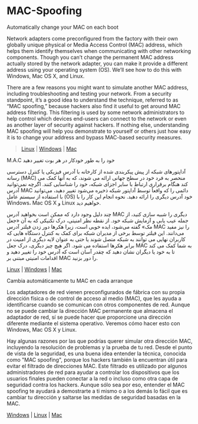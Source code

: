 # MAC-Spoofing

Automatically change your MAC on each boot

Network adapters come preconfigured from the factory with their own globally unique physical or Media Access Control (MAC) address, which helps them identify themselves when communicating with other networking components. Though you can’t change the permanent MAC address actually stored by the network adapter, you can make it provide a different address using your operating system (OS). We’ll see how to do this with Windows, Mac OS X, and Linux.

There are a few reasons you might want to simulate another MAC address, including troubleshooting and testing your network. From a security standpoint, it’s a good idea to understand the technique, referred to as “MAC spoofing,” because hackers also find it useful to get around MAC address filtering. This filtering is used by some network administrators to help control which devices end-users can connect to the network or even as another layer of security against hackers. If nothing else, understanding MAC spoofing will help you demonstrate to yourself or others just how easy it is to change your address and bypass MAC-based security measures.


 > [Linux](https://github.com/SobrioRiot/MAC-Spoofing/blob/main/Linux_English.md) | [Windows](https://github.com/SobrioRiot/MAC-Spoofing/blob/main/Windows_MAC_Address_Spoofing_English.md) | [Mac](https://github.com/SobrioRiot/MAC-Spoofing/blob/main/Mac_MAC_Spoofing.md)

M.A.C خود را به طور خودکار در هر بوت تغییر دهید

آداپتورهای شبکه از پیش پیکربندی شده از کارخانه با آدرس فیزیکی یا کنترل دسترسی رسانه (MAC) منحصر به فرد خود در سطح جهانی ارائه می شوند، که به آنها کمک می کند هنگام برقراری ارتباط با سایر اجزای شبکه، خود را شناسایی کنند. اگرچه نمی‌توانید آدرس MAC دائمی را که واقعاً توسط آداپتور شبکه ذخیره می‌شود تغییر دهید، می‌توانید با استفاده از سیستم عامل (OS) خود آدرس دیگری را ارائه دهید. نحوه انجام این کار را با Windows، Mac OS X و Linux خواهیم دید.

چند دلیل وجود دارد که ممکن است بخواهید آدرس MAC دیگری را شبیه سازی کنید، از جمله عیب یابی و آزمایش شبکه خود. از نقطه نظر امنیتی، درک تکنیکی که به آن «جعل مک» گفته می‌شود، ایده خوبی است، زیرا هکرها دور زدن فیلتر آدرس MAC را نیز مفید می‌دانند. این فیلتر توسط برخی از مدیران شبکه برای کمک به کنترل دستگاه هایی که کاربران نهایی می توانند به شبکه متصل شوند یا حتی به عنوان لایه دیگری از امنیت در برابر هکرها استفاده می شود. اگر هیچ چیز دیگری، درک جعل MAC به شما کمک می کند تا به خود یا دیگران نشان دهید که چقدر آسان است که آدرس خود را تغییر دهید و اقدامات امنیتی مبتنی بر MAC را دور بزنید.

 
[Linux](https://github.com/SobrioRiot/MAC-Spoofing/blob/main/Persian.md) | [Windows](https://github.com/SobrioRiot/MAC-Spoofing/blob/main/Windows_MAC_Address_Spoofing_Persian.md) | [Mac](https://github.com/SobrioRiot/MAC-Spoofing/blob/main/Mac_MAC_Spoofing_Persian.md)

Cambia automáticamente tu MAC en cada arranque

Los adaptadores de red vienen preconfigurados de fábrica con su propia dirección física o de control de acceso al medio (MAC), que les ayuda a identificarse cuando se comunican con otros componentes de red. Aunque no se puede cambiar la dirección MAC permanente que almacena el adaptador de red, sí se puede hacer que proporcione una dirección diferente mediante el sistema operativo. Veremos cómo hacer esto con Windows, Mac OS X y Linux.

Hay algunas razones por las que podrías querer simular otra dirección MAC, incluyendo la resolución de problemas y la prueba de tu red. Desde el punto de vista de la seguridad, es una buena idea entender la técnica, conocida como "MAC spoofing", porque los hackers también la encuentran útil para evitar el filtrado de direcciones MAC. Este filtrado es utilizado por algunos administradores de red para ayudar a controlar los dispositivos que los usuarios finales pueden conectar a la red o incluso como otra capa de seguridad contra los hackers. Aunque sólo sea por eso, entender el MAC spoofing te ayudará a demostrarte a ti mismo o a los demás lo fácil que es cambiar tu dirección y saltarse las medidas de seguridad basadas en la MAC.

 
[Windows](https://github.com/SobrioRiot/MAC-Spoofing/blob/main/Windows_MAC_Address_Espa%C3%B1ol.md) | [Linux](https://github.com/SobrioRiot/MAC-Spoofing/blob/main/Spanish.md) | [Mac](https://github.com/SobrioRiot/MAC-Spoofing/blob/main/Mac_MAC_Spoofing_Esp.md)
 


